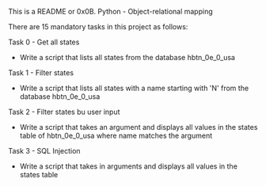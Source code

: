 This is a README or 0x0B. Python - Object-relational mapping

There are 15 mandatory tasks in this project as follows:

Task 0 - Get all states
 - Write a script that lists all states from the database hbtn_0e_0_usa

Task 1 - Filter states
 - Write a script that lists all states with a name starting with 'N' from the database hbtn_0e_0_usa

Task 2 - Filter states bu user input
 - Write a script that takes an argument and displays all values in the states table of hbtn_0e_0_usa where name matches the argument

Task 3 - SQL Injection
 - Write a script that takes in arguments and displays all values in the states table